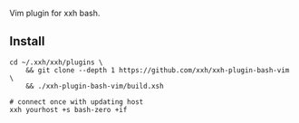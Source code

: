 Vim plugin for xxh bash.

## Install
```
cd ~/.xxh/xxh/plugins \
    && git clone --depth 1 https://github.com/xxh/xxh-plugin-bash-vim \
    && ./xxh-plugin-bash-vim/build.xsh
    
# connect once with updating host
xxh yourhost +s bash-zero +if
```
